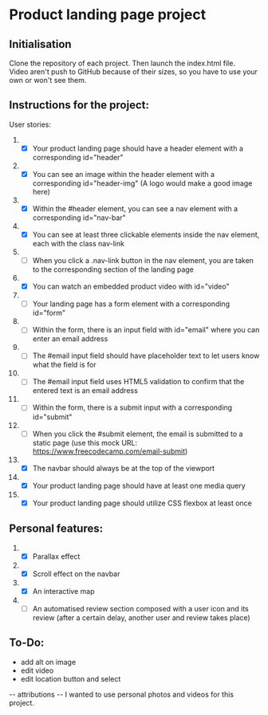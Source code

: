# Product landing page project
## Initialisation
Clone the repository of each project. Then launch the index.html file.\
Video aren't push to GitHub because of their sizes, so you have to use your own or won't see them.

## Instructions for the project:
User stories: 

1. - [x] Your product landing page should have a header element with a corresponding id="header"
2. - [x] You can see an image within the header element with a corresponding id="header-img" (A logo would make a good image here)
3. - [x] Within the #header element, you can see a nav element with a corresponding id="nav-bar"
4. - [x] You can see at least three clickable elements inside the nav element, each with the class nav-link
5. - [ ] When you click a .nav-link button in the nav element, you are taken to the corresponding section of the landing page
6. - [x] You can watch an embedded product video with id="video"
7. - [ ] Your landing page has a form element with a corresponding id="form"
8. - [ ] Within the form, there is an input field with id="email" where you can enter an email address
9. - [ ] The #email input field should have placeholder text to let users know what the field is for
10. - [ ] The #email input field uses HTML5 validation to confirm that the entered text is an email address
11. - [ ] Within the form, there is a submit input with a corresponding id="submit"
12. - [ ] When you click the #submit element, the email is submitted to a static page (use this mock URL: https://www.freecodecamp.com/email-submit)
13. - [x] The navbar should always be at the top of the viewport
14. - [x] Your product landing page should have at least one media query
15. - [x] Your product landing page should utilize CSS flexbox at least once

## Personal features:
1. - [x] Parallax effect
2. - [x] Scroll effect on the navbar
3. - [x] An interactive map
4. - [ ] An automatised review section composed with a user icon and its review (after a certain delay, another user and review takes place)

## To-Do:
- add alt on image
- edit video
- edit location button and select

-- attributions --
I wanted to use personal photos and videos for this project.
